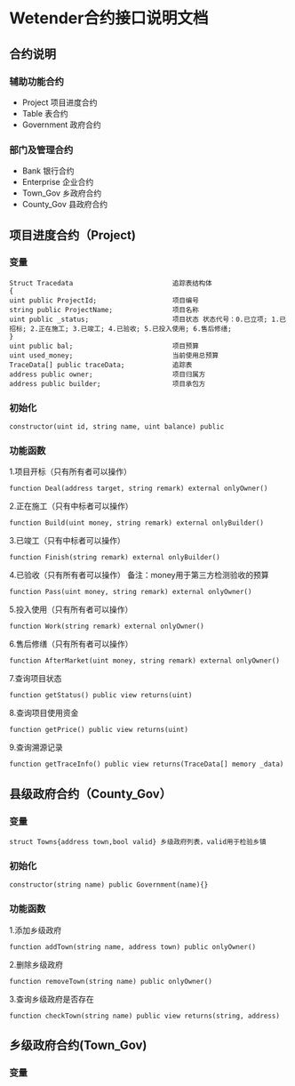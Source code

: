 # Wetender合约接口说明文档
## 合约说明
### 辅助功能合约
- Project 项目进度合约
- Table 表合约
- Government 政府合约
### 部门及管理合约
- Bank 银行合约
- Enterprise 企业合约
- Town_Gov 乡政府合约
- County_Gov 县政府合约




## 项目进度合约（Project)
### 变量
```
Struct Tracedata                         追踪表结构体
{
uint public ProjectId;                   项目编号
string public ProjectName;               项目名称
uint public _status;                     项目状态 状态代号：0.已立项; 1.已招标; 2.正在施工; 3.已竣工; 4.已验收; 5.已投入使用; 6.售后修缮;
}
uint public bal;                         项目预算
uint used_money;                         当前使用总预算  
TraceData[] public traceData;            追踪表   
address public owner;                    项目归属方
address public builder;                  项目承包方            
```
### 初始化
```
constructor(uint id, string name, uint balance) public
```
### 功能函数
1.项目开标（只有所有者可以操作）
```
function Deal(address target, string remark) external onlyOwner()
```
2.正在施工（只有中标者可以操作）
```
function Build(uint money, string remark) external onlyBuilder()
```
3.已竣工（只有中标者可以操作）
```
function Finish(string remark) external onlyBuilder()
```
4.已验收（只有所有者可以操作） 备注：money用于第三方检测验收的预算
```
function Pass(uint money, string remark) external onlyOwner()
```
5.投入使用（只有所有者可以操作）
```
function Work(string remark) external onlyOwner()
```
6.售后修缮（只有所有者可以操作）
```
function AfterMarket(uint money, string remark) external onlyOwner()
```
7.查询项目状态
```
function getStatus() public view returns(uint)
```
8.查询项目使用资金
```
function getPrice() public view returns(uint)
```
9.查询溯源记录
```
function getTraceInfo() public view returns(TraceData[] memory _data)
 ```


## 县级政府合约（County_Gov）
### 变量
```
struct Towns{address town,bool valid} 乡级政府列表，valid用于检验乡镇
```
### 初始化
```
constructor(string name) public Government(name){}
```
### 功能函数
1.添加乡级政府
```
function addTown(string name, address town) public onlyOwner() 
```
2.删除乡级政府
```
function removeTown(string name) public onlyOwner()  
```
3.查询乡级政府是否存在
```
function checkTown(string name) public view returns(string, address)
```

## 乡级政府合约(Town_Gov)
### 变量
```

